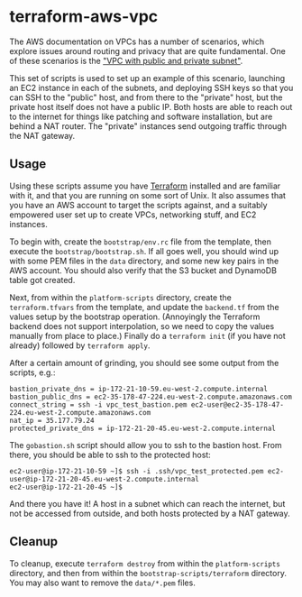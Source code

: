 # terraform-aws-vpc
The AWS documentation on VPCs has a number of scenarios, which explore issues
around routing and privacy that are quite fundamental. One of these scenarios is
the ["VPC with public and private subnet"](https://docs.aws.amazon.com/AmazonVPC/latest/UserGuide/VPC_Scenario2.html).

This set of scripts is used to set up an example of this scenario, launching an EC2
instance in each of the subnets, and deploying SSH keys so that you can SSH to the
"public" host, and from there to the "private" host, but the private host itself does
not have a public IP. Both hosts are able to reach out to the internet for things like
patching and software installation, but are behind a NAT router. The "private" instances
send outgoing traffic through the NAT gateway.

## Usage
Using these scripts assume you have [Terraform](https://terraform.io)
installed and are familiar with it, and that you are running on some sort of Unix.
It also assumes that you have an AWS account to target the scripts against, and
a suitably empowered user set up to create VPCs, networking stuff, and EC2 instances.

To begin with, create the `bootstrap/env.rc` file from the template,
then execute the `bootstrap/bootstrap.sh`. If all goes well, you should wind up with some PEM
files in the `data` directory, and some new key pairs in the AWS account. You should also
verify that the S3 bucket and DynamoDB table got created.

Next, from within the `platform-scripts` directory, create the `terraform.tfvars` from the template, and
update the `backend.tf` from the values setup by the bootstrap operation. (Annoyingly the Terraform backend
  does not support interpolation, so we need to copy the values manually from place to place.)
Finally do a `terraform init` (if you have not already) followed by `terraform apply`.

After a certain amount of grinding, you should see some output from the scripts, e.g.:

```
bastion_private_dns = ip-172-21-10-59.eu-west-2.compute.internal
bastion_public_dns = ec2-35-178-47-224.eu-west-2.compute.amazonaws.com
connect_string = ssh -i vpc_test_bastion.pem ec2-user@ec2-35-178-47-224.eu-west-2.compute.amazonaws.com
nat_ip = 35.177.79.24
protected_private_dns = ip-172-21-20-45.eu-west-2.compute.internal
```

The `gobastion.sh` script should allow you to ssh to the bastion host. From there, you should
be able to ssh to the protected host:

```
ec2-user@ip-172-21-10-59 ~]$ ssh -i .ssh/vpc_test_protected.pem ec2-user@ip-172-21-20-45.eu-west-2.compute.internal
ec2-user@ip-172-21-20-45 ~]$
```

And there you have it! A host in a subnet which can reach the internet, but not be accessed from outside, and both hosts
protected by a NAT gateway.


## Cleanup
To cleanup, execute `terraform destroy` from within the `platform-scripts` directory, and then from within the `bootstrap-scripts/terraform`
directory. You may also want to remove the `data/*.pem` files.
